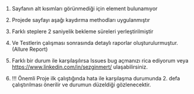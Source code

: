 1) Sayfanın alt kısımları görünmediği için element bulunamıyor
2) Projede sayfayı aşağı kaydırma methodları uygulanmıştır
3) Farklı steplere 2 saniyelik bekleme süreleri yerleştirilmiştir
4) Ve Testlerin çalışması sonrasında detaylı raporlar oluşturulurmuştur.(Allure Report)
5) Farklı bir durum ile karşılaşılırsa Issues bug açmanızı rica ediyorum veya https://www.linkedin.com/in/sezginmert/ ulaşabilirsiniz.

6) !!! Önemli Proje ilk çalıştığında hata ile karşılaşma durumunda 2. defa çalıştırılması önerilir ve durumun düzeldiği gözlenecektir.
